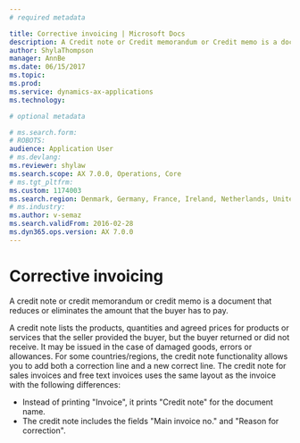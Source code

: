 ```yaml
---
# required metadata

title: Corrective invoicing | Microsoft Docs
description: A Credit note or Credit memorandum or Credit memo is a document that reduce or eliminate the amount the buyer has to pay.
author: ShylaThompson
manager: AnnBe
ms.date: 06/15/2017
ms.topic: 
ms.prod: 
ms.service: dynamics-ax-applications
ms.technology: 

# optional metadata

# ms.search.form:  
# ROBOTS: 
audience: Application User
# ms.devlang: 
ms.reviewer: shylaw
ms.search.scope: AX 7.0.0, Operations, Core
# ms.tgt_pltfrm: 
ms.custom: 1174003
ms.search.region: Denmark, Germany, France, Ireland, Netherlands, United Kingdom
# ms.industry: 
ms.author: v-semaz
ms.search.validFrom: 2016-02-28
ms.dyn365.ops.version: AX 7.0.0
---
```


# Corrective invoicing

A credit note or credit memorandum or credit memo is a document that reduces or eliminates the amount that the buyer has to pay.

A credit note lists the products, quantities and agreed prices for products or services that the seller provided the buyer, but the buyer returned or did not receive. It may be issued in the case of damaged goods, errors or allowances. For some countries/regions, the credit note functionality allows you to add both a correction line and a new correct line. The credit note for sales invoices and free text invoices uses the same layout as the invoice with the following differences: 

-   Instead of printing "Invoice", it prints "Credit note" for the document name.
-   The credit note includes the fields "Main invoice no." and "Reason for correction".


